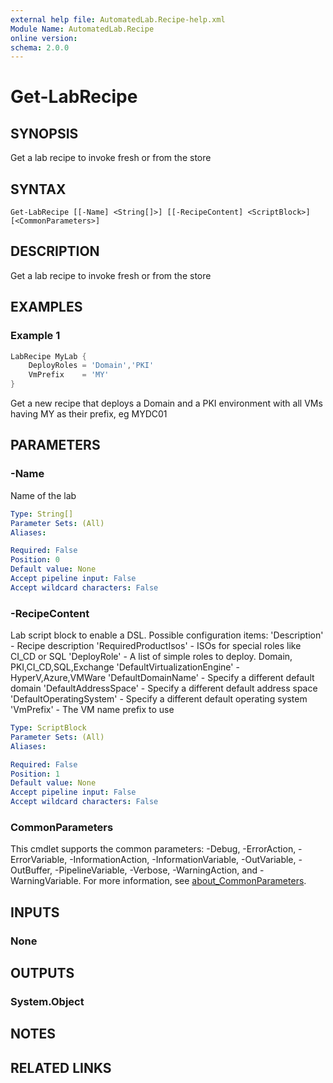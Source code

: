 ```yaml
---
external help file: AutomatedLab.Recipe-help.xml
Module Name: AutomatedLab.Recipe
online version:
schema: 2.0.0
---
```


# Get-LabRecipe

## SYNOPSIS
Get a lab recipe to invoke fresh or from the store

## SYNTAX

```
Get-LabRecipe [[-Name] <String[]>] [[-RecipeContent] <ScriptBlock>] [<CommonParameters>]
```

## DESCRIPTION
Get a lab recipe to invoke fresh or from the store

## EXAMPLES

### Example 1
```powershell
LabRecipe MyLab {
    DeployRoles = 'Domain','PKI'
    VmPrefix    = 'MY'
}
```

Get a new recipe that deploys a Domain and a PKI environment with all VMs having MY as their prefix, eg MYDC01

## PARAMETERS

### -Name
Name of the lab

```yaml
Type: String[]
Parameter Sets: (All)
Aliases:

Required: False
Position: 0
Default value: None
Accept pipeline input: False
Accept wildcard characters: False
```

### -RecipeContent
Lab script block to enable a DSL. Possible configuration items:
'Description' - Recipe description
'RequiredProductIsos' - ISOs for special roles like CI_CD or SQL
'DeployRole' - A list of simple roles to deploy. Domain, PKI,CI_CD,SQL,Exchange
'DefaultVirtualizationEngine' - HyperV,Azure,VMWare
'DefaultDomainName' - Specify a different default domain
'DefaultAddressSpace' - Specify a different default address space
'DefaultOperatingSystem' - Specify a different default operating system
'VmPrefix' - The VM name prefix to use

```yaml
Type: ScriptBlock
Parameter Sets: (All)
Aliases:

Required: False
Position: 1
Default value: None
Accept pipeline input: False
Accept wildcard characters: False
```

### CommonParameters
This cmdlet supports the common parameters: -Debug, -ErrorAction, -ErrorVariable, -InformationAction, -InformationVariable, -OutVariable, -OutBuffer, -PipelineVariable, -Verbose, -WarningAction, and -WarningVariable. For more information, see [about_CommonParameters](http://go.microsoft.com/fwlink/?LinkID=113216).

## INPUTS

### None

## OUTPUTS

### System.Object
## NOTES

## RELATED LINKS
